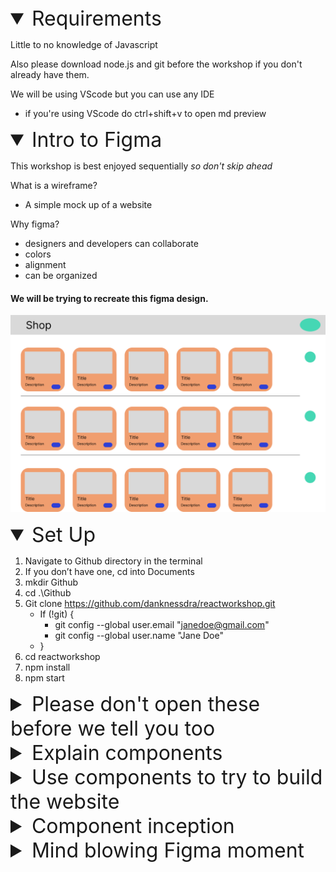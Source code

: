 <details open>
    <summary style="font-size: 2rem">Requirements</summary>

Little to no knowledge of Javascript

Also please download node.js and git before the workshop if you don't already have them.

We will be using VScode but you can use any IDE
* if you're using VScode do ctrl+shift+v to open md preview
</details>

<details open>
    <summary style="font-size: 2rem">Intro to Figma</summary>

This workshop is best enjoyed sequentially *so don't skip ahead*


What is a wireframe?
* A simple mock up of a website

Why figma?
* designers and developers can collaborate
* colors
* alignment
* can be organized

#### We will be trying to recreate this figma design.
![shop design ](/src/images/figma%20design.png)
</details>

<details open>
<summary style="font-size: 2rem">Set Up</summary>

1. Navigate to Github directory in the terminal
1. If you don’t have one, cd into Documents
1. mkdir Github
1. cd .\Github
1. Git clone https://github.com/danknessdra/reactworkshop.git
    * If (!git) {
        * git config --global user.email "janedoe@gmail.com"
        * git config --global user.name "Jane Doe"
    * }
1. cd reactworkshop
1. npm install
1. npm start
</details>

<details>
<summary style= "font-size: 2rem"> Please don't open these before we tell you too </summary>

[![rick roll](/public/logo.jpg)](http://www.youtube.com/watch?v=dQw4w9WgXcQ)
</details>

<details>
    <summary style="font-size: 2rem">Explain components</summary>

* Components are like html elements made by us.
* You can make html elements that are highly complex, reactive, and styled.
* Components also allow for the javascript, styling, and associated data to be together in one place that makes sense
* One of the biggest advantages of components is their reusability.
* Reusing a component cleans up html files and removes duplicate sections, increasing readability
</details>

<details>
    <summary style="font-size: 2rem">Use components to try to build the website</summary>

* What is flex
    * a div with a css property allowing unique functionality
    * flexible container for holding items and automatically allocating space
    * https://css-tricks.com/snippets/css/a-guide-to-flexbox/
You have been provided a product component. Make use of `<div>`, `<hr>`, and `<Product>`.
</details>

<details>
    <summary style="font-size: 2rem">Component inception</summary>

### Components can be made with other components inside of them

Now instead of placing them all by hand add the Product component to the shelf component and place 3 shelf components.
</details>

<details>
    <summary style="font-size: 2rem">Mind blowing Figma moment </summary>

![structure of elements in the wire frame](/src/images/componenets.png)

Notice that in figma we have organized the elements of the wire frame in a way that can easily be translated too elements in react js
</details>
